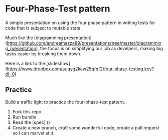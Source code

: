 # Four-Phase-Test pattern
A simple presentation on using the four phase pattern in writing tests for 
code that is subject to mutable state. 

Much like the [diagramming presentation] (https://github.com/andreamazza89/presentations/tree/master/diagramming_presentation),
the focus is on simplifying our job as develpers, making big tasks easier by 
breaking them down.

Here is a link to the [slideshow] (https://www.dropbox.com/s/jqyg2kcw25qfqf2/four-phase-testing.key?dl=0)

## Practice
Build a traffic light to practice the four-phase-test pattern.

1. Fork this repo
2. Run bundle
3. Read the [spec] ()
4. Create a new branch, craft some wonderful code, create a pull request so I 
can marvel at it.
